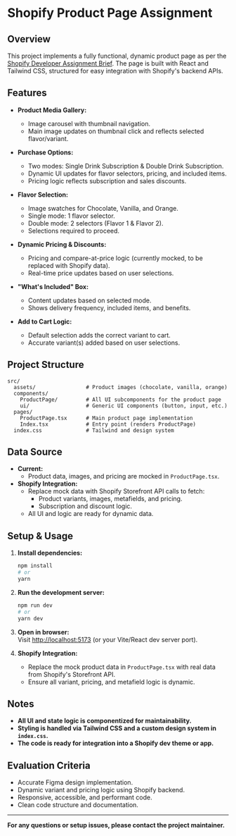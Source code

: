 # Shopify Product Page Assignment

## Overview

This project implements a fully functional, dynamic product page as per the [Shopify Developer Assignment Brief](https://www.figma.com/design/OHdAIFWznVMegt19ul7HDg/Shopify-Assignment-New?node-id=-1-3848-27lpastn170Hvng0-0). The page is built with React and Tailwind CSS, structured for easy integration with Shopify's backend APIs.

## Features

- **Product Media Gallery:**  
  - Image carousel with thumbnail navigation.
  - Main image updates on thumbnail click and reflects selected flavor/variant.

- **Purchase Options:**  
  - Two modes: Single Drink Subscription & Double Drink Subscription.
  - Dynamic UI updates for flavor selectors, pricing, and included items.
  - Pricing logic reflects subscription and sales discounts.

- **Flavor Selection:**  
  - Image swatches for Chocolate, Vanilla, and Orange.
  - Single mode: 1 flavor selector.
  - Double mode: 2 selectors (Flavor 1 & Flavor 2).
  - Selections required to proceed.

- **Dynamic Pricing & Discounts:**  
  - Pricing and compare-at-price logic (currently mocked, to be replaced with Shopify data).
  - Real-time price updates based on user selections.

- **"What's Included" Box:**  
  - Content updates based on selected mode.
  - Shows delivery frequency, included items, and benefits.

- **Add to Cart Logic:**  
  - Default selection adds the correct variant to cart.
  - Accurate variant(s) added based on user selections.

## Project Structure

```
src/
  assets/                # Product images (chocolate, vanilla, orange)
  components/
    ProductPage/         # All UI subcomponents for the product page
    ui/                  # Generic UI components (button, input, etc.)
  pages/
    ProductPage.tsx      # Main product page implementation
    Index.tsx            # Entry point (renders ProductPage)
  index.css              # Tailwind and design system
```

## Data Source

- **Current:**  
  - Product data, images, and pricing are mocked in `ProductPage.tsx`.
- **Shopify Integration:**  
  - Replace mock data with Shopify Storefront API calls to fetch:
    - Product variants, images, metafields, and pricing.
    - Subscription and discount logic.
  - All UI and logic are ready for dynamic data.

## Setup & Usage

1. **Install dependencies:**
   ```sh
   npm install
   # or
   yarn
   ```

2. **Run the development server:**
   ```sh
   npm run dev
   # or
   yarn dev
   ```

3. **Open in browser:**  
   Visit [http://localhost:5173](http://localhost:5173) (or your Vite/React dev server port).

4. **Shopify Integration:**  
   - Replace the mock product data in `ProductPage.tsx` with real data from Shopify's Storefront API.
   - Ensure all variant, pricing, and metafield logic is dynamic.

## Notes

- **All UI and state logic is componentized for maintainability.**
- **Styling is handled via Tailwind CSS and a custom design system in `index.css`.**
- **The code is ready for integration into a Shopify dev theme or app.**

## Evaluation Criteria

- Accurate Figma design implementation.
- Dynamic variant and pricing logic using Shopify backend.
- Responsive, accessible, and performant code.
- Clean code structure and documentation.

---

**For any questions or setup issues, please contact the project maintainer.**
